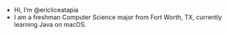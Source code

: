 - Hi, I’m @ericliceatapia
- I am a freshman Computer Science major from Fort Worth, TX, currently learning Java on macOS.

<!---
ericliceatapia/ericliceatapia is a ✨ special ✨ repository because its `README.md` (this file) appears on your GitHub profile.
You can click the Preview link to take a look at your changes.
--->
